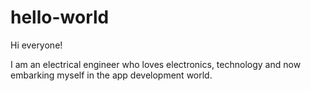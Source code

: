 # hello-world

Hi everyone!

I am an electrical engineer who loves electronics, technology and now embarking myself in the app development world.
